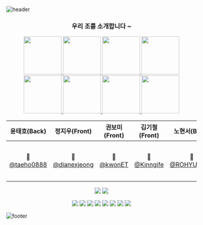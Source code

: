 ![header](https://capsule-render.vercel.app/api?type=waving&color=FD866E&height=300&section=header&text=우리가%20짱2조&fontSize=90)

<div align="center">
   
   ### 우리 조를 소개합니다 ~

<a href="https://github.com/taeho0888">
<img src="https://github.com/taeho0888.png"width="100">
</a>
<a href="https://github.com/dianexjeong">
<img src="https://github.com/dianexjeong.png"width="100">
</a>


<a href="https://github.com/kwonET">
<img src="https://github.com/kwonET.png"width="100">
</a>
<a href="https://github.com/Kinngife">
<img src="https://github.com/Kinngife.png"width="100">
</a><br>
<a href="https://github.com/ROHYUNSEO">
<img src="https://github.com/ROHYUNSEO.png"width="100">
</a>
<a href="https://github.com/go-the-extra-mile">
<img src="https://github.com/go-the-extra-mile.png"width="100">
</a>
<a href="https://github.com/wchan0409">
<img src="https://github.com/wchan0409.png"width="100">
</a>
<a href="https://github.com/SehwanChang">
<img src="https://github.com/SehwanChang.png"width="100">
</a>

|윤태호(Back)|정지우(Front)|권보미(Front)|김기철(Front)|노현서(Back)|신명준(Back)|이우찬(Back)|장세환(Front)|
|:---:|:---:|:---:|:---:|:---:|:---:|:---:|:---:|
|🦁[@taeho0888](https://github.com/taeho0888)|🦁[@dianexjeong](https://github.com/dianexjeong)|🦁[@kwonET](https://github.com/kwonET)|🦁[@Kinngife](https://github.com/Kinngife)|🦁[@ROHYUNSEO](https://github.com/ROHYUNSEO)|🦁[@go-the-extra-mile](https://github.com?go-the=extra-mile)|🦁[@wchan0409](https://github.com/wchan0409)|🦁[@SehwanChang](https://github.com/SehwanChang)|

<img src="https://img.shields.io/badge/HTML-ECD53F?style=for-the-badge&&logo=html5&logoColor=black">

<img src="https://img.shields.io/badge/CSS-40AEF0?style=for-the-badge&logo=css3&logoColor=white">

<a href="https://github.com/wchan0409"><img src="https://img.shields.io/badge/WOOCHAN-7FB5B5?style=flat-square"/></a> <a href="https://github.com/SehwanChang"><img src="https://img.shields.io/badge/SEHWAN-7E9EC2?style=flat-square"/></a> <a href="https://github.com/Kinngife"><img src="https://img.shields.io/badge/GICHEOL-7E9EC2?style=flat-square"/></a> <a href="https://github.com/ROHYUNSEO"><img src="https://img.shields.io/badge/HYUNSEO-7FB5B5?style=flat-square"/></a> <a href="https://github.com/kwonET"><img src="https://img.shields.io/badge/BOMI-7E9EC2?style=flat-square"/></a> <a href="https://github.com/dianexjeong"><img src="https://img.shields.io/badge/JIWOO-7FB5B5?style=flat-square"/></a> <a href="https://github.com/go-the-extra-mile"><img src="https://img.shields.io/badge/MYUNGJUNE-7FB5B5?style=flat-square"/></a> <a href="https://github.com/taeho0888"><img src="https://img.shields.io/badge/TAEHO-7FB5B5?style=flat-square"/></a>
</div>

![footer](https://capsule-render.vercel.app/api?type=waving&color=75BDE0&height=300&section=footer&text=중간%20끝나고%20만나요&fontSize=90)
